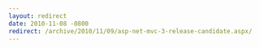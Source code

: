 ```yaml
---
layout: redirect
date: 2010-11-08 -0800
redirect: /archive/2010/11/09/asp-net-mvc-3-release-candidate.aspx/
---
```

